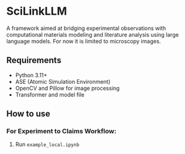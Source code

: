 # SciLinkLLM
A framework aimed at bridging experimental observations with computational materials modeling and literature analysis using large language models. For now it is limited to microscopy images.

## Requirements

- Python 3.11+
- ASE (Atomic Simulation Environment)
- OpenCV and Pillow for image processing
- Transformer and model file

## How to use

### For Experiment to Claims Workflow:

1. Run ```example_local.ipynb```
